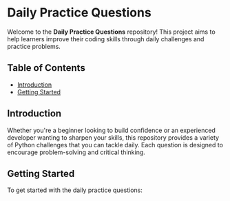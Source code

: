 # Daily Practice Questions

Welcome to the **Daily Practice Questions** repository! This project aims to help learners improve their coding skills through daily challenges and practice problems.

## Table of Contents

- [Introduction](#introduction)
- [Getting Started](#getting-started)

## Introduction

Whether you're a beginner looking to build confidence or an experienced developer wanting to sharpen your skills, this repository provides a variety of Python challenges that you can tackle daily. Each question is designed to encourage problem-solving and critical thinking.

## Getting Started

To get started with the daily practice questions:
